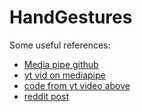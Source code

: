 # HandGestures

Some useful references:

<ul>
  <li><a href = "https://github.com/google/mediapipe/tree/master/mediapipe/python/solutions" target = "_blank">Media pipe github</a></li>
  <li><a href = "https://github.com/nicknochnack/MediaPipeHandPose/blob/main/Handpose%20Tutorial.ipynb" target="_blank">yt vid on mediapipe</a></li>
  <li><a href = https://github.com/nicknochnack/MediaPipeHandPose/blob/main/Handpose%20Tutorial.ipynb target="_blank">code from yt video above</a></li>
  <li><a href = "https://www.reddit.com/r/learnmachinelearning/comments/n9zr8j/project_my_friend_and_i_made_a_hand_gesturebased/">reddit post</a></li>
</ul>

